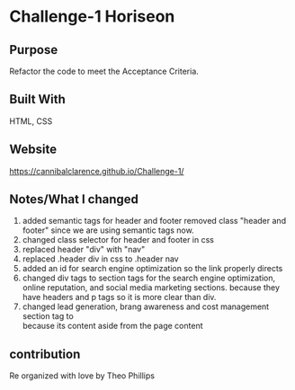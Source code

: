 # Challenge-1 Horiseon

## Purpose
Refactor the code to meet the Acceptance Criteria.

## Built With
HTML, CSS

## Website
https://cannibalclarence.github.io/Challenge-1/

## Notes/What I changed
<ol>
<li>
added semantic tags for header and footer removed class "header and footer" since we are using semantic tags now.
</li>
<li>
changed class selector for header and footer in css
</li>
<li>
replaced header "div" with "nav" 
</li>
<li>
replaced .header div in css to .header nav
<li>
added an id for search engine optimization so the link properly directs
</li>
<li>
changed div tags to section tags for the search engine optimization, online reputation, and social media marketing sections. because they have headers and p tags so it is more clear than div.
</li>
<li>
changed lead generation, brang awareness and cost management section tag to <aside> because its content aside from the page content
</li>
</ol>


## contribution
Re organized with love by Theo Phillips

